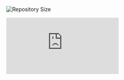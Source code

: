 ![Repository Size](https://img.shields.io/github/repo-size/swafit/licrepo?label=Repository%20Size)

[![Repository Size](https://swafit/licrepo/repository-size.txt)](https://swafit/licrepo/)
